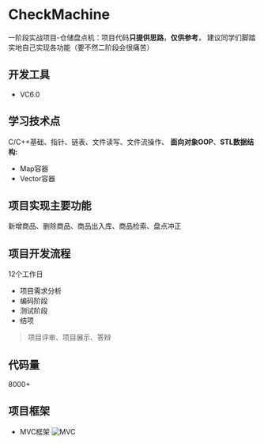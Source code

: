 # CheckMachine
一阶段实战项目-仓储盘点机：项目代码**只提供思路**，**仅供参考**，
建议同学们脚踏实地自己实现各功能（要不然二阶段会很痛苦）

## 开发工具
- VC6.0

## 学习技术点
C/C++基础、指针、链表、文件读写、文件流操作、
**面向对象OOP**、**STL数据结构:**
- Map容器
- Vector容器

## 项目实现主要功能
新增商品、删除商品、商品出入库、商品检索、盘点冲正

## 项目开发流程
12个工作日
- 项目需求分析
- 编码阶段
- 测试阶段
- 结项
> 项目评审、项目展示、答辩

## 代码量
8000+

## 项目框架
- MVC框架
![MVC](https://user-images.githubusercontent.com/107353989/206175842-1a4fc330-9321-459e-b3a6-14de7898aef3.png)
